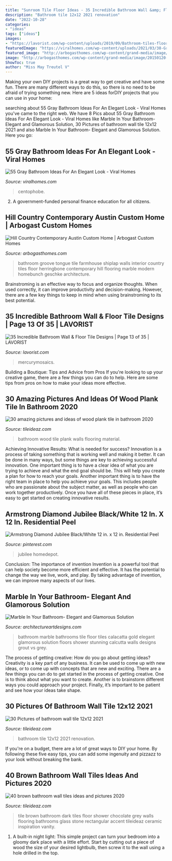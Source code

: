```yaml
---
title: "Sunroom Tile Floor Ideas - 35 Incredible Bathroom Wall &amp; Floor Tile Designs"
description: "Bathroom tile 12x12 2021 renovation"
date: "2022-10-28"
categories:
- "ideas"
tags: ["ideas"]
images:
- "https://lavorist.com/wp-content/uploads/2019/09/Bathroom-tiles-floor-wall-modern-ideas-white-moroccan-vintage-13.jpg"
featuredImage: "https://viralhomes.com/wp-content/uploads/2021/03/38-Gray-Cabinets.jpg"
featured_image: "http://arbogasthomes.com/wp-content/grand-media/image/20150120-Arbogast_Homes_Flagler_RPS-25.jpg"
image: "http://arbogasthomes.com/wp-content/grand-media/image/20150120-Arbogast_Homes_Flagler_RPS-25.jpg"
ShowToc: true
author: "Miss May Treutel V"
---
```



Making your own DIY projects is a great way to get creative and have some fun. There are many different ways to do this, so there is no need to be afraid of trying something new. Here are 5 ideas forDIY projects that you can use in your home: 

	

		
searching about 55 Gray Bathroom Ideas For An Elegant Look - Viral Homes you've came to the right web. We have 8 Pics about 55 Gray Bathroom Ideas For An Elegant Look - Viral Homes like Marble In Your Bathroom- Elegant and Glamorous Solution, 30 Pictures of bathroom wall tile 12x12 2021 and also Marble In Your Bathroom- Elegant and Glamorous Solution. Here you go:
		
    
## 55 Gray Bathroom Ideas For An Elegant Look - Viral Homes

<img loading=lazy src="https://viralhomes.com/wp-content/uploads/2021/03/38-Gray-Cabinets.jpg" onerror="this.onerror=null;this.src='https://tse1.mm.bing.net/th?id=OIP.aAAcnkOvnval0LiiFbWa4wHaLH&amp;pid=15.1';" alt="55 Gray Bathroom Ideas For An Elegant Look - Viral Homes">

_Source: viralhomes.com_

>centophobe. 

	

2. A government-funded personal finance education for all citizens.

    
## Hill Country Contemporary Austin Custom Home | Arbogast Custom Homes

<img loading=lazy src="http://arbogasthomes.com/wp-content/grand-media/image/20150120-Arbogast_Homes_Flagler_RPS-25.jpg" onerror="this.onerror=null;this.src='https://tse2.mm.bing.net/th?id=OIP.2bYQlCQlXcfSwFnUVMI7lAHaL2&amp;pid=15.1';" alt="Hill Country Contemporary Austin Custom Home | Arbogast Custom Homes">

_Source: arbogasthomes.com_

>bathroom groove tongue tile farmhouse shiplap walls interior country tiles floor herringbone contemporary hill flooring marble modern homebunch geschke architecture. 

	

Brainstroming is an effective way to focus and organize thoughts. When used correctly, it can improve productivity and decision-making. However, there are a few key things to keep in mind when using brainstroming to its best potential.

    
## 35 Incredible Bathroom Wall &amp; Floor Tile Designs | Page 13 Of 35 | LAVORIST

<img loading=lazy src="https://lavorist.com/wp-content/uploads/2019/09/Bathroom-tiles-floor-wall-modern-ideas-white-moroccan-vintage-13.jpg" onerror="this.onerror=null;this.src='https://tse4.mm.bing.net/th?id=OIP.2PRKM7NtyIsbQsHIhhtplgHaLT&amp;pid=15.1';" alt="35 Incredible Bathroom Wall &amp; Floor Tile Designs | Page 13 of 35 | LAVORIST">

_Source: lavorist.com_

>mercurymosaics. 

	

Building a Boutique: Tips and Advice from Pros
If you're looking to up your creative game, there are a few things you can do to help. Here are some tips from pros on how to make your ideas more effective.

    
## 30 Amazing Pictures And Ideas Of Wood Plank Tile In Bathroom 2020

<img loading=lazy src="https://www.tileideaz.com/wp-content/uploads/2015/09/129.jpg" onerror="this.onerror=null;this.src='https://tse1.mm.bing.net/th?id=OIP.VdGEzd0IGlpqWNcp9PQJegHaLG&amp;pid=15.1';" alt="30 amazing pictures and ideas of wood plank tile in bathroom 2020">

_Source: tileideaz.com_

>bathroom wood tile plank walls flooring material. 

	

Achieving Innovative Results: What is needed for success?
Innovation is a process of taking something that is working well and making it better. It can be done in many ways, but some things are key to achieving successful innovation. One important thing is to have a clear idea of what you are trying to achieve and what the end goal should be. This will help you create a plan for how to reach your goals. Another important thing is to have the right team in place to help you achieve your goals. This includes people who are passionate about the subject matter, as well as people who can work together productively. Once you have all of these pieces in place, it’s easy to get started on creating innovative results.

    
## Armstrong Diamond Jubilee Black/White 12 In. X 12 In. Residential Peel

<img loading=lazy src="https://i.pinimg.com/736x/ea/e8/6a/eae86a42fc75b677c8b0db4c2f5bb359.jpg" onerror="this.onerror=null;this.src='https://tse4.mm.bing.net/th?id=OIP.5jQiL_UO9RqjGpwqyJzuagAAAA&amp;pid=15.1';" alt="Armstrong Diamond Jubilee Black/White 12 in. x 12 in. Residential Peel">

_Source: pinterest.com_

>jubilee homedepot. 

	

Conclusion: The importance of invention
Invention is a powerful tool that can help society become more efficient and effective. It has the potential to change the way we live, work, and play. By taking advantage of invention, we can improve many aspects of our lives.

    
## Marble In Your Bathroom- Elegant And Glamorous Solution

<img loading=lazy src="https://www.architectureartdesigns.com/wp-content/uploads/2014/08/53.jpg" onerror="this.onerror=null;this.src='https://tse1.mm.bing.net/th?id=OIP.negiio-p9XwHb8puOna6gQHaKT&amp;pid=15.1';" alt="Marble In Your Bathroom- Elegant and Glamorous Solution">

_Source: architectureartdesigns.com_

>bathroom marble bathrooms tile floor tiles calacatta gold elegant glamorous solution floors shower stunning calcutta walls designs grout vs grey. 

	

The process of getting creative: How do you go about getting ideas?
Creativity is a key part of any business. It can be used to come up with new ideas, or to come up with concepts that are new and exciting. There are a few things you can do to get started in the process of getting creative. One is to think about what you want to create. Another is to brainstorm different ways you could approach your project. Finally, it’s important to be patient and see how your ideas take shape.

    
## 30 Pictures Of Bathroom Wall Tile 12x12 2021

<img loading=lazy src="https://www.tileideaz.com/wp-content/uploads/2015/12/small-bathroom-renovation-ideas-as-luxury-bathroom-as-additional-suggestion-for-make-a-perfect-Bathroom-design-134-1024x1536.jpg" onerror="this.onerror=null;this.src='https://tse3.mm.bing.net/th?id=OIP.wyFZd2UxbarT3_U7UtEP0gHaLH&amp;pid=15.1';" alt="30 Pictures of bathroom wall tile 12x12 2021">

_Source: tileideaz.com_

>bathroom tile 12x12 2021 renovation. 

	

If you're on a budget, there are a lot of great ways to DIY your home. By following these five easy tips, you can add some ingenuity and pizzazz to your look without breaking the bank.

    
## 40 Brown Bathroom Wall Tiles Ideas And Pictures 2020

<img loading=lazy src="https://www.tileideaz.com/wp-content/uploads/2015/03/brown_bathroom_wall_tiles_27.jpg" onerror="this.onerror=null;this.src='https://tse4.mm.bing.net/th?id=OIP.E4HKVJY3-bPOm8_o7cZWFAHaLF&amp;pid=15.1';" alt="40 brown bathroom wall tiles ideas and pictures 2020">

_Source: tileideaz.com_

>tile brown bathroom dark tiles floor shower chocolate grey walls flooring bathrooms glass stone rectangular accent tileideaz ceramic inspiration vanity. 

	

1. A built-in night light: This simple project can turn your bedroom into a gloomy dark place with a little effort. Start by cutting out a piece of wood the size of your desired lightbulb, then screw it to the wall using a hole drilled in the top.


